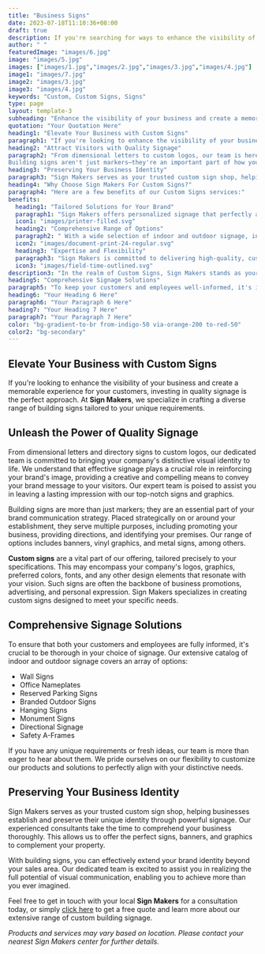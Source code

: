 ```yaml
---
title: "Business Signs"
date: 2023-07-18T11:10:36+08:00
draft: true
description: If you're searching for ways to enhance the visibility of your business and create a memorable experience for your customers, there's no better approach than investing in quality signage. The team at Sign Makers specializes in crafting a diverse range of business signs tailored to your unique requirements.
author: " "
featuredImage: "images/6.jpg"
image: "images/5.jpg"
images: ["images/1.jpg","images/2.jpg","images/3.jpg","images/4.jpg"]
image1: "images/7.jpg"
image2: "images/3.jpg"
image3: "images/4.jpg"
keywords: "Custom, Custom Signs, Signs"
type: page
layout: template-3
subheading: "Enhance the visibility of your business and create a memorable experience for your customers"
quotation: "Your Quotation Here"
heading1: "Elevate Your Business with Custom Signs"
paragraph1: "If you're looking to enhance the visibility of your business and create a memorable experience for your customers, investing in quality signage is the perfect approach. At Sign Makers, we specialize in crafting a diverse range of building signs tailored to your unique requirements."
heading2: "Attract Visitors with Quality Signage"
paragraph2: "From dimensional letters to custom logos, our team is here to bring your company's visual identity to life. Good signs are key to showing off your brand and sharing your message with visitors. Our experts are ready to help you make a strong impression with high-quality signs and graphics.
Building signs aren't just markers—they're an important part of how you communicate your brand. Placed around your business, they promote your company, guide visitors, and identify your location. We offer a variety of options, including banners, vinyl graphics, and metal signs, to meet your needs."
heading3: "Preserving Your Business Identity"
paragraph3: "Sign Makers serves as your trusted custom sign shop, helping businesses establish and preserve their unique identity through powerful signage. Our experienced consultants take the time to comprehend your business thoroughly. This allows us to offer the perfect signs, banners, and graphics to complement your property. With building signs, you can effectively extend your brand identity beyond your sales area. Our dedicated team is excited to assist you in realizing the full potential of visual communication, enabling you to achieve more than you ever imagined."
heading4: "Why Choose Sign Makers For Custom Signs?"
paragraph4: "Here are a few benefits of our Custom Signs services:"
benefits:
  heading1: "Tailored Solutions for Your Brand"
  paragraph1: "Sign Makers offers personalized signage that perfectly aligns with your brand's unique identity. Whether you need something simple or intricate, their team ensures your signs reflect your business's style and message."
  icon1: "images/printer-filled.svg"
  heading2: "Comprehensive Range of Options"
  paragraph2: " With a wide selection of indoor and outdoor signage, including wall signs, nameplates, and more, Sign Makers provides everything you need to effectively communicate with customers and employees."
  icon2: "images/document-print-24-regular.svg"
  heading3: "Expertise and Flexibility"
  paragraph3: "Sign Makers is committed to delivering high-quality, customized solutions. They listen to your ideas and adapt their products to meet your specific needs, ensuring your signage is exactly what you envision."
  icon3: "images/field-time-outlined.svg"
description3: "In the realm of Custom Signs, Sign Makers stands as your trusted partner for turning visions into reality. With state-of-the-art technology, in-house control, and a commitment to quality, we are poised to elevate your brand through visually stunning Custom Displays"
heading5: "Comprehensive Signage Solutions"
paragraph5: "To keep your customers and employees well-informed, it's important to choose the right signs. Our wide range of indoor and outdoor options includes wall signs, office nameplates, reserved parking signs, branded outdoor signs, hanging signs, monument signs, directional signs, and safety A-frames. If you have unique needs or fresh ideas, we're excited to hear them. We’re proud to offer flexible, customised solutions that fit your specific requirements."
heading6: "Your Heading 6 Here"
paragraph6: "Your Paragraph 6 Here"
heading7: "Your Heading 7 Here"
paragraph7: "Your Paragraph 7 Here"
color: "bg-gradient-to-br from-indigo-50 via-orange-200 to-red-50"
color2: "bg-secondary"
---
```


## Elevate Your Business with Custom Signs

If you're looking to enhance the visibility of your business and create a memorable experience for your customers, investing in quality signage is the perfect approach. At **Sign Makers**, we specialize in crafting a diverse range of building signs tailored to your unique requirements.

## Unleash the Power of Quality Signage

From dimensional letters and directory signs to custom logos, our dedicated team is committed to bringing your company's distinctive visual identity to life. We understand that effective signage plays a crucial role in reinforcing your brand's image, providing a creative and compelling means to convey your brand message to your visitors. Our expert team is poised to assist you in leaving a lasting impression with our top-notch signs and graphics.

Building signs are more than just markers; they are an essential part of your brand communication strategy. Placed strategically on or around your establishment, they serve multiple purposes, including promoting your business, providing directions, and identifying your premises. Our range of options includes banners, vinyl graphics, and metal signs, among others.

**Custom signs** are a vital part of our offering, tailored precisely to your specifications. This may encompass your company's logos, graphics, preferred colors, fonts, and any other design elements that resonate with your vision. Such signs are often the backbone of business promotions, advertising, and personal expression. Sign Makers specializes in creating custom signs designed to meet your specific needs.

## Comprehensive Signage Solutions

To ensure that both your customers and employees are fully informed, it's crucial to be thorough in your choice of signage. Our extensive catalog of indoor and outdoor signage covers an array of options:

- Wall Signs
- Office Nameplates
- Reserved Parking Signs
- Branded Outdoor Signs
- Hanging Signs
- Monument Signs
- Directional Signage
- Safety A-Frames

If you have any unique requirements or fresh ideas, our team is more than eager to hear about them. We pride ourselves on our flexibility to customize our products and solutions to perfectly align with your distinctive needs.

## Preserving Your Business Identity

Sign Makers serves as your trusted custom sign shop, helping businesses establish and preserve their unique identity through powerful signage. Our experienced consultants take the time to comprehend your business thoroughly. This allows us to offer the perfect signs, banners, and graphics to complement your property.

With building signs, you can effectively extend your brand identity beyond your sales area. Our dedicated team is excited to assist you in realizing the full potential of visual communication, enabling you to achieve more than you ever imagined.

Feel free to get in touch with your local **Sign Makers** for a consultation today, or simply [click here](/book-consultation/) to get a free quote and learn more about our extensive range of custom building signage.

*Products and services may vary based on location. Please contact your nearest Sign Makers center for further details.*
